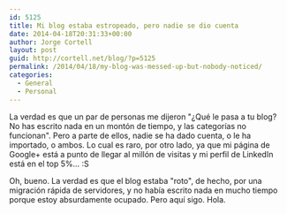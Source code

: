 ```yaml
---
id: 5125
title: Mi blog estaba estropeado, pero nadie se dio cuenta
date: 2014-04-18T20:31:33+00:00
author: Jorge Cortell
layout: post
guid: http://cortell.net/blog/?p=5125
permalink: /2014/04/18/my-blog-was-messed-up-but-nobody-noticed/
categories:
  - General
  - Personal
---
```

La verdad es que un par de personas me dijeron "¿Qué le pasa a tu blog? No has escrito nada en un montón de tiempo, y las categorías no funcionan". Pero a parte de ellos, nadie se ha dado cuenta, o le ha importado, o ambos. Lo cual es raro, por otro lado, ya que mi página de Google+ está a punto de llegar al millón de visitas y mi perfil de LinkedIn está en el top 5%... :S

Oh, bueno. La verdad es que el blog estaba "roto", de hecho, por una migración rápida de servidores, y no había escrito nada en mucho tiempo porque estoy absurdamente ocupado. Pero aquí sigo. Hola.